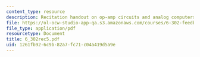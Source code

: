 ```yaml
---
content_type: resource
description: Recitation handout on op-amp circuits and analog computers.
file: https://ol-ocw-studio-app-qa.s3.amazonaws.com/courses/6-302-feedback-systems-spring-2007/1261fb926c9b82a7fc71c04a419d5a9e_6_302rec5.pdf
file_type: application/pdf
resourcetype: Document
title: 6_302rec5.pdf
uid: 1261fb92-6c9b-82a7-fc71-c04a419d5a9e
---
```

